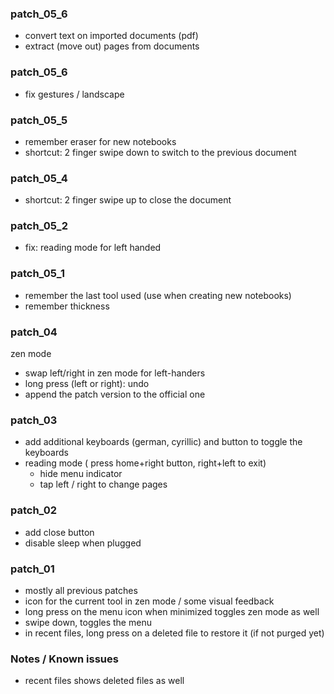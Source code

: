 ### patch_05_6
- convert text on imported documents (pdf)
- extract (move out) pages from documents

### patch_05_6
- fix gestures / landscape

### patch_05_5
- remember eraser for new notebooks
- shortcut: 2 finger swipe down to switch to the previous document

### patch_05_4
- shortcut: 2 finger swipe up to close the document

### patch_05_2
- fix: reading mode for left handed

### patch_05_1
- remember the last tool used (use when creating new notebooks)
- remember thickness

### patch_04
zen mode
- swap left/right in zen mode for left-handers
- long press (left or right): undo
- append the patch version to the official one

### patch_03
- add additional keyboards (german, cyrillic) and button to toggle the keyboards
- reading mode ( press home+right button, right+left to exit)
    - hide menu  indicator
    - tap left / right to change pages

### patch_02
- add close button
- disable sleep when plugged

### patch_01
- mostly all previous patches
- icon for the current tool in zen mode / some visual feedback
- long press on the menu icon when minimized toggles zen mode as well
- swipe down, toggles the menu
- in recent files, long press on a deleted file to restore it (if not purged yet)


### Notes / Known issues
- recent files shows deleted files as well
